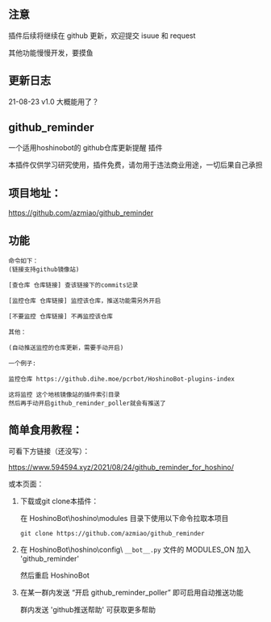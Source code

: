 
## 注意

插件后续将继续在 github 更新，欢迎提交 isuue 和 request

其他功能慢慢开发，要摸鱼

## 更新日志

21-08-23    v1.0    大概能用了？

## github_reminder

一个适用hoshinobot的 github仓库更新提醒 插件

本插件仅供学习研究使用，插件免费，请勿用于违法商业用途，一切后果自己承担

## 项目地址：

https://github.com/azmiao/github_reminder

## 功能

```
命令如下：
(链接支持github镜像站)

[查仓库 仓库链接] 查该链接下的commits记录

[监控仓库 仓库链接] 监控该仓库，推送功能需另外开启

[不要监控 仓库链接] 不再监控该仓库

其他：

(自动推送监控的仓库更新，需要手动开启)
```
```
一个例子:

监控仓库 https://github.dihe.moe/pcrbot/HoshinoBot-plugins-index

这将监控 这个地核镜像站的插件索引目录
然后再手动开启github_reminder_poller就会有推送了
```

## 简单食用教程：

可看下方链接（还没写）：

https://www.594594.xyz/2021/08/24/github_reminder_for_hoshino/

或本页面：

1. 下载或git clone本插件：

    在 HoshinoBot\hoshino\modules 目录下使用以下命令拉取本项目
    ```
    git clone https://github.com/azmiao/github_reminder
    ```

2. 在 HoshinoBot\hoshino\config\ `__bot__.py` 文件的 MODULES_ON 加入 'github_reminder'

    然后重启 HoshinoBot

3. 在某一群内发送 “开启 github_reminder_poller” 即可启用自动推送功能

    群内发送 'github推送帮助' 可获取更多帮助

